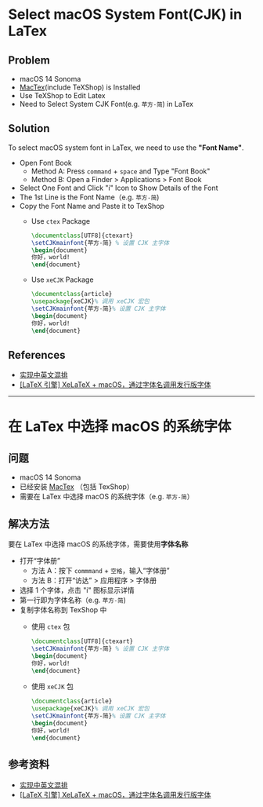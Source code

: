 # Select macOS System Font(CJK) in LaTex

## Problem
* macOS 14 Sonoma
* [MacTex](https://tug.org/mactex/)(include TeXShop) is Installed
* Use TeXShop to Edit Latex
* Need to Select System CJK Font(e.g. `苹方-简`) in LaTex

## Solution
To select macOS system font in LaTex, we need to use the **"Font Name"**.

* Open Font Book
  * Method A: Press `command` + `space` and Type "Font Book"
  * Method B: Open a Finder > Applications > Font Book
* Select One Font and Click "i" Icon to Show Details of the Font
* The 1st Line is the Font Name（e.g. `苹方-简`)
* Copy the Font Name and Paste it to TexShop
  * Use `ctex` Package

    ```LaTex
    \documentclass[UTF8]{ctexart}
    \setCJKmainfont{苹方-简} % 设置 CJK 主字体
    \begin{document}
    你好，world!
    \end{document}
    ```

  * Use `xeCJK` Package

    ```LaTex
    \documentclass{article}
    \usepackage{xeCJK}% 调用 xeCJK 宏包
    \setCJKmainfont{苹方-简}% 设置 CJK 主字体
    \begin{document}
    你好，world!
    \end{document}
    ```

## References
* [实现中英文混排](https://www.kancloud.cn/thinkphp/latex/41810)
* [[LaTeX 引擎] XeLaTeX + macOS，通过字体名调用发行版字体](https://zhuanlan.zhihu.com/p/59774395)

--------------

# 在 LaTex 中选择 macOS 的系统字体

## 问题
* macOS 14 Sonoma
* 已经安装 [MacTex](https://tug.org/mactex/) （包括 TexShop）
* 需要在 LaTex 中选择 macOS 的系统字体（e.g. `苹方-简`）

## 解决方法
要在 LaTex 中选择 macOS 的系统字体，需要使用**字体名称**

* 打开“字体册”
  * 方法 A：按下 `commmand` + `空格`，输入“字体册”
  * 方法 B：打开“访达” > 应用程序 > 字体册
* 选择 1 个字体，点击 "i" 图标显示详情
* 第一行即为字体名称（e.g. `苹方-简`)
* 复制字体名称到 TexShop 中
  * 使用 `ctex` 包

    ```LaTex
    \documentclass[UTF8]{ctexart}
    \setCJKmainfont{苹方-简} % 设置 CJK 主字体
    \begin{document}
    你好，world!
    \end{document}
    ```
  * 使用 `xeCJK` 包

    ```LaTex
    \documentclass{article}
    \usepackage{xeCJK}% 调用 xeCJK 宏包
    \setCJKmainfont{苹方-简}% 设置 CJK 主字体
    \begin{document}
    你好，world!
    \end{document}
    ```

## 参考资料
* [实现中英文混排](https://www.kancloud.cn/thinkphp/latex/41810)
* [[LaTeX 引擎] XeLaTeX + macOS，通过字体名调用发行版字体](https://zhuanlan.zhihu.com/p/59774395)

